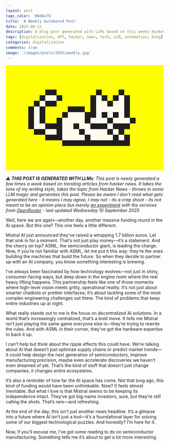 ```yaml
---
layout: post
tags_color: '#666e76'
title: 'A Weekly Automated Post'
date: 2025-06-21
description: A blog post generated with LLMs based on this weeks Hacker News
tags: [digitalization, GPT, hacker, news, tech, LLM, automation, blog]
categories: digitalization
comments: true
image: '/images/posts/2025/weekly.jpg'
---
```

![](/images/posts/2025/weekly.jpg)

_⚠️ **THIS POST IS GENERATED WITH LLMs**: This post is newly generated a few times a week based on trending articles from hacker news. It takes the tone of my writing style, takes the topic from Hacker News - throws in some LLM magic and generates this post. Please be aware I don't read what gets generated here - it means I may agree, I may not - its a crap shoot - its not meant to be an opinion piece but merely [an experiment](https://github.com/clintjb/Weekly-Post) with the services from [OpenRouter](https://openrouter.ai) - last updated Wednesday 10 September 2025_

Well, here we are again—another day, another massive funding round in the AI space. But this one? This one feels a little different.

Mistral AI just announced they’ve raised a whopping 1.7 billion euros. Let that sink in for a moment. That’s not just play money—it’s a statement. And the cherry on top? ASML, the semiconductor giant, is leading the charge. Now, if you’re not familiar with ASML, let me put it this way: they’re the ones building the machines that build the future. So when they decide to partner up with an AI company, you know something interesting is brewing.

I’ve always been fascinated by how technology evolves—not just in shiny, consumer-facing ways, but deep down in the engine room where the real heavy lifting happens. This partnership feels like one of those moments where high-level vision meets gritty, operational reality. It’s not just about smarter chatbots or prettier interfaces; it’s about tackling some of the most complex engineering challenges out there. The kind of problems that keep entire industries up at night.

What really stands out to me is the focus on *decentralized* AI solutions. In a world that’s increasingly centralized, that’s a bold move. It tells me Mistral isn’t just playing the same game everyone else is—they’re trying to rewrite the rules. And with ASML in their corner, they’ve got the hardware expertise to back it up.

I can’t help but think about the ripple effects this could have. We’re talking about AI that doesn’t just optimize supply chains or predict market trends—it could help design the next generation of semiconductors, improve manufacturing precision, maybe even accelerate discoveries we haven’t even dreamed of yet. That’s the kind of stuff that doesn’t just change companies; it changes entire ecosystems.

It’s also a reminder of how far the AI space has come. Not that long ago, this kind of funding would have been unthinkable. Now? It feels almost inevitable. But what I love is that Mistral seems to be keeping its independence intact. They’ve got big-name investors, sure, but they’re still calling the shots. That’s rare—and refreshing.

At the end of the day, this isn’t just another news headline. It’s a glimpse into a future where AI isn’t just a tool—it’s a foundational layer for solving some of our biggest technological puzzles. And honestly? I’m here for it.

Now, if you’ll excuse me, I’ve got some reading to do on semiconductor manufacturing. Something tells me it’s about to get a lot more interesting.